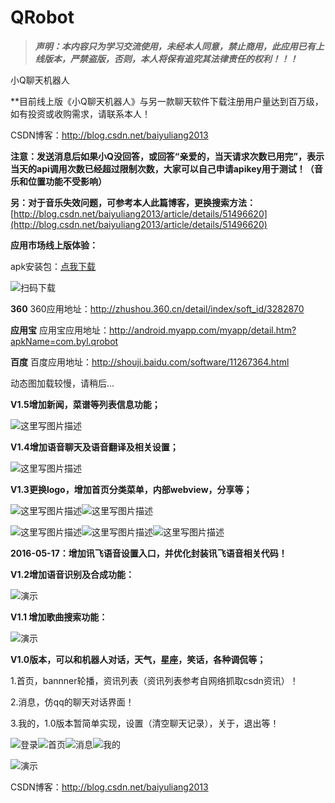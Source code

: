 # QRobot

> ***声明：本内容只为学习交流使用，未经本人同意，禁止商用，此应用已有上线版本，严禁盗版，否则，本人将保有追究其法律责任的权利！！！***

小Q聊天机器人

**目前线上版《小Q聊天机器人》与另一款聊天软件下载注册用户量达到百万级，如有投资或收购需求，请联系本人！


CSDN博客：http://blog.csdn.net/baiyuliang2013

**注意：发送消息后如果小Q没回答，或回答“亲爱的，当天请求次数已用完”，表示当天的api调用次数已经超过限制次数，大家可以自己申请apikey用于测试！（音乐和位置功能不受影响）**

**另：对于音乐失效问题，可参考本人此篇博客，更换搜索方法：**
[http://blog.csdn.net/baiyuliang2013/article/details/51496620](http://blog.csdn.net/baiyuliang2013/article/details/51496620)

**应用市场线上版体验：**

apk安装包：[点我下载](http://openbox.mobilem.360.cn/index/d/sid/3282870)

![扫码下载](http://img.blog.csdn.net/20160601164742841)

**360**
360应用地址：http://zhushou.360.cn/detail/index/soft_id/3282870

**应用宝**
应用宝应用地址：http://android.myapp.com/myapp/detail.htm?apkName=com.byl.qrobot

**百度**
百度应用地址：http://shouji.baidu.com/software/11267364.html

动态图加载较慢，请稍后...

**V1.5增加新闻，菜谱等列表信息功能；**

![这里写图片描述](http://img.blog.csdn.net/20160520132529305)

**V1.4增加语音聊天及语音翻译及相关设置；**

![这里写图片描述](http://img.blog.csdn.net/20160519150322237)

**V1.3更换logo，增加首页分类菜单，内部webview，分享等；**

![这里写图片描述](http://img.blog.csdn.net/20160518130602905)![这里写图片描述](http://img.blog.csdn.net/20160518130845237)

![这里写图片描述](http://img.blog.csdn.net/20160518165247328)![这里写图片描述](http://img.blog.csdn.net/20160518165259004)![这里写图片描述](http://img.blog.csdn.net/20160518171647349)

**2016-05-17：增加讯飞语音设置入口，并优化封装讯飞语音相关代码！**

**V1.2增加语音识别及合成功能：**

![演示](http://img.blog.csdn.net/20160516141620589)

**V1.1 增加歌曲搜索功能：**

![演示](http://img.blog.csdn.net/20160513140525233)

**V1.0版本，可以和机器人对话，天气，星座，笑话，各种调侃等；**

1.首页，bannner轮播，资讯列表（资讯列表参考自网络抓取csdn资讯）！

2.消息，仿qq的聊天对话界面！

3.我的，1.0版本暂简单实现，设置（清空聊天记录），关于，退出等！

![登录](http://img.blog.csdn.net/20160512180054428)![首页](http://img.blog.csdn.net/20160512180110709)![消息](http://img.blog.csdn.net/20160512180142944)![我的](http://img.blog.csdn.net/20160512180128772)

![演示](http://img.blog.csdn.net/20160512181129051)

CSDN博客：http://blog.csdn.net/baiyuliang2013
